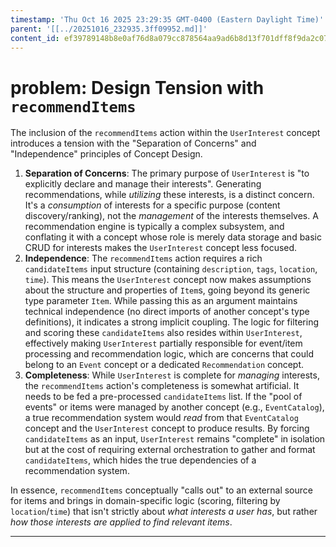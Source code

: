 ```yaml
---
timestamp: 'Thu Oct 16 2025 23:29:35 GMT-0400 (Eastern Daylight Time)'
parent: '[[../20251016_232935.3ff09952.md]]'
content_id: ef39789148b8e0af76d8a079cc878564aa9ad6b8d13f701dff8f9da2c0795cf4
---
```


# problem: Design Tension with `recommendItems`

The inclusion of the `recommendItems` action within the `UserInterest` concept introduces a tension with the "Separation of Concerns" and "Independence" principles of Concept Design.

1. **Separation of Concerns**: The primary purpose of `UserInterest` is "to explicitly declare and manage their interests". Generating recommendations, while *utilizing* these interests, is a distinct concern. It's a *consumption* of interests for a specific purpose (content discovery/ranking), not the *management* of the interests themselves. A recommendation engine is typically a complex subsystem, and conflating it with a concept whose role is merely data storage and basic CRUD for interests makes the `UserInterest` concept less focused.
2. **Independence**: The `recommendItems` action requires a rich `candidateItems` input structure (containing `description`, `tags`, `location`, `time`). This means the `UserInterest` concept now makes assumptions about the structure and properties of `Item`s, going beyond its generic type parameter `Item`. While passing this as an argument maintains technical independence (no direct imports of another concept's type definitions), it indicates a strong implicit coupling. The logic for filtering and scoring these `candidateItems` also resides within `UserInterest`, effectively making `UserInterest` partially responsible for event/item processing and recommendation logic, which are concerns that could belong to an `Event` concept or a dedicated `Recommendation` concept.
3. **Completeness**: While `UserInterest` is complete for *managing* interests, the `recommendItems` action's completeness is somewhat artificial. It needs to be fed a pre-processed `candidateItems` list. If the "pool of events" or items were managed by another concept (e.g., `EventCatalog`), a true recommendation system would *read* from that `EventCatalog` concept and the `UserInterest` concept to produce results. By forcing `candidateItems` as an input, `UserInterest` remains "complete" in isolation but at the cost of requiring external orchestration to gather and format `candidateItems`, which hides the true dependencies of a recommendation system.

In essence, `recommendItems` conceptually "calls out" to an external source for items and brings in domain-specific logic (scoring, filtering by `location`/`time`) that isn't strictly about *what interests a user has*, but rather *how those interests are applied to find relevant items*.

***

